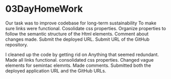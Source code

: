 # 03DayHomeWork
Our task was to improve codebase for long-term sustainability
To make sure links were functional.
Cosolidate css properties.
Organize properties to follow the semantic structure of the Html elements.
Comment about changes made. 
Submit the deployed URL.
Submit URL of the GitHub repository.


I cleaned up the code by getting rid on Anything that seemed redundant.
Made all links functional.
consolidated css properties.
Changed vague elements for semintac elemnts.
Made comments.
Submitted both the deployed application URL and the GitHub URLs.

